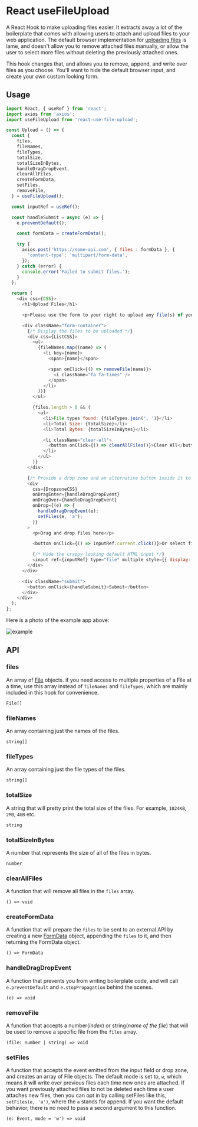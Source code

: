 # React useFileUpload

A React Hook to make uploading files easier. It extracts away a lot of the boilerplate that comes with allowing users to attach and upload files to your web application. The default browser implementation for [uploading files](https://developer.mozilla.org/en-US/docs/Web/API/File/Using_files_from_web_applications) is lame, and doesn't allow you to remove attached files manually, or allow the user to select more files without deleting the previously attached ones.

This hook changes that, and allows you to remove, append, and write over files as you choose. You'll want to hide the default browser input, and create your own custom looking form.

## Usage

```js
import React, { useRef } from 'react';
import axios from 'axios';
import useFileUpload from 'react-use-file-upload';

const Upload = () => {
  const {
    files,
    fileNames,
    fileTypes,
    totalSize,
    totalSizeInBytes,
    handleDragDropEvent,
    clearAllFiles,
    createFormData,
    setFiles,
    removeFile,
  } = useFileUpload();

  const inputRef = useRef();

  const handleSubmit = async (e) => {
    e.preventDefault();

    const formData = createFormData();

    try {
      axios.post('https://some-api.com', { files : formData }, {
        'content-type': 'multipart/form-data',
      });
    } catch (error) {
      console.error('Failed to submit files.');
    }
  };

  return (
    <div css={CSS}>
      <h1>Upload Files</h1>

      <p>Please use the form to your right to upload any file(s) of your choosing.</p>

      <div className="form-container">
        {/* Display the files to be uploaded */}
        <div css={ListCSS}>
          <ul>
            {fileNames.map((name) => (
              <li key={name}>
                <span>{name}</span>

                <span onClick={() => removeFile(name)}>
                  <i className="fa fa-times" />
                </span>
              </li>
            ))}
          </ul>

          {files.length > 0 && (
            <ul>
              <li>File types found: {fileTypes.join(', ')}</li>
              <li>Total Size: {totalSize}</li>
              <li>Total Bytes: {totalSizeInBytes}</li>

              <li className="clear-all">
                <button onClick={() => clearAllFiles()}>Clear All</button>
              </li>
            </ul>
          )}
        </div>

        {/* Provide a drop zone and an alternative button inside it to upload files. */}
        <div
          css={DropzoneCSS}
          onDragEnter={handleDragDropEvent}
          onDragOver={handleDragDropEvent}
          onDrop={(e) => {
            handleDragDropEvent(e);
            setFiles(e, 'a');
          }}
        >
          <p>Drag and drop files here</p>

          <button onClick={() => inputRef.current.click()}>Or select files to upload</button>

          {/* Hide the crappy looking default HTML input */}
          <input ref={inputRef} type="file" multiple style={{ display: 'none' }} onChange={(e) => setFiles(e, 'a')} />
        </div>
      </div>

      <div className="submit">
        <button onClick={handleSubmit}>Submit</button>
      </div>
    </div>
  );
};
```

Here is a photo of the example app above:

![example](https://user-images.githubusercontent.com/19492185/121057341-2b8e6300-c78d-11eb-9469-c46f1af39faf.png)

## API

### files

An array of [File](https://developer.mozilla.org/en-US/docs/Web/API/File) objects. if you need access to multiple properties of a File at a time, use this array instead of `fileNames` and `fileTypes`, which are mainly included in this hook for convenience.

```
File[]
```

### fileNames

An array containing just the names of the files.

```
string[]
```

### fileTypes

An array containing just the file types of the files.

```
string[]
```

### totalSize

A string that will pretty print the total size of the files. For example, `1024KB`, `2MB`, `4GB` etc.

```
string
```

### totalSizeInBytes

A number that represents the size of all of the files in bytes.

```
number
```

### clearAllFiles

A function that will remove all files in the `files` array.

```
() => void
```

### createFormData

A function that will prepare the `files` to be sent to an external API by creating a new [FormData](https://developer.mozilla.org/en-US/docs/Web/API/FormData) object, appending the `files` to it, and then returning the FormData object.

```
() => FormData
```

### handleDragDropEvent

A function that prevents you from writing boilerplate code, and will call `e.preventDefault` and `e.stopPropagation` behind the scenes.

```
(e) => void
```

### removeFile

A function that accepts a number(_index_) or string(_name of the file_) that will be used to remove a specific file from the `files` array.

```
(file: number | string) => void
```

### setFiles

A function that accepts the event emitted from the input field or drop zone, and creates an array of File objects. The default mode is set to, `w`, which means it will write over previous files each time new ones are attached. If you want previously attached files to not be deleted each time a user attaches new files, then you can opt in by calling setFiles like this, `setFiles(e, 'a')`, where the `a` stands for append. If you want the default behavior, there is no need to pass a second argument to this function.

```
(e: Event, mode = 'w') => void
```
